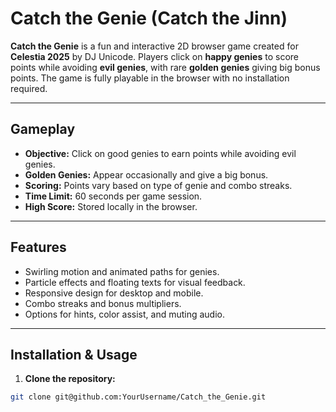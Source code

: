 # Catch the Genie (Catch the Jinn)

**Catch the Genie** is a fun and interactive 2D browser game created for **Celestia 2025** by DJ Unicode. Players click on **happy genies** to score points while avoiding **evil genies**, with rare **golden genies** giving big bonus points. The game is fully playable in the browser with no installation required.

---

## Gameplay

- **Objective:** Click on good genies to earn points while avoiding evil genies.  
- **Golden Genies:** Appear occasionally and give a big bonus.  
- **Scoring:** Points vary based on type of genie and combo streaks.  
- **Time Limit:** 60 seconds per game session.  
- **High Score:** Stored locally in the browser.  

---

## Features

- Swirling motion and animated paths for genies.  
- Particle effects and floating texts for visual feedback.  
- Responsive design for desktop and mobile.  
- Combo streaks and bonus multipliers.  
- Options for hints, color assist, and muting audio.  

---

## Installation & Usage

1. **Clone the repository:**

```bash
git clone git@github.com:YourUsername/Catch_the_Genie.git
